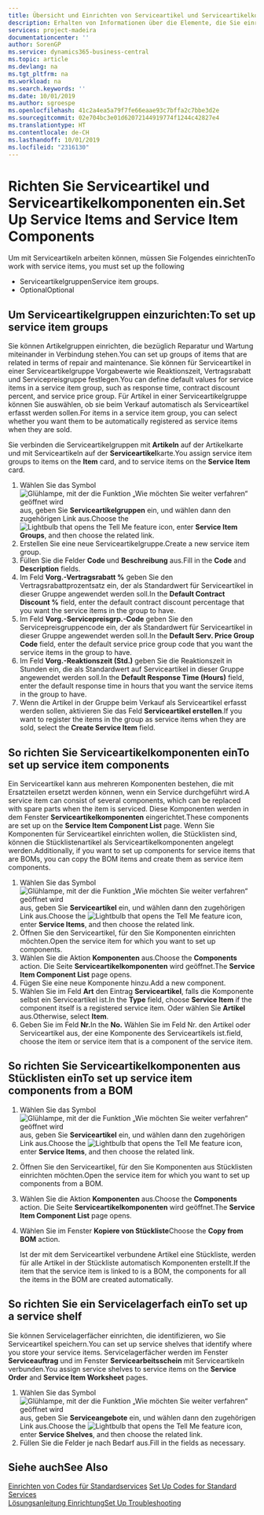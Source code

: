 ```yaml
---
title: Übersicht und Einrichten von Serviceartikel und Serviceartikelkomponenten  | Microsoft Docs
description: Erhalten von Informationen über die Elemente, die Sie einrichten müssen, bevor Sie Serviceartikel, einschliesslich Vorgabewerte wie Reaktionszeit, Vertragsrabatt, und Servicepreisgruppen verwenden können.
services: project-madeira
documentationcenter: ''
author: SorenGP
ms.service: dynamics365-business-central
ms.topic: article
ms.devlang: na
ms.tgt_pltfrm: na
ms.workload: na
ms.search.keywords: ''
ms.date: 10/01/2019
ms.author: sgroespe
ms.openlocfilehash: 41c2a4ea5a79f7fe66eaae93c7bffa2c7bbe3d2e
ms.sourcegitcommit: 02e704bc3e01d62072144919774f1244c42827e4
ms.translationtype: HT
ms.contentlocale: de-CH
ms.lasthandoff: 10/01/2019
ms.locfileid: "2316130"
---
```

# <a name="set-up-service-items-and-service-item-components"></a><span data-ttu-id="ca76f-103">Richten Sie Serviceartikel und Serviceartikelkomponenten ein.</span><span class="sxs-lookup"><span data-stu-id="ca76f-103">Set Up Service Items and Service Item Components</span></span>
<span data-ttu-id="ca76f-104">Um mit Serviceartikeln arbeiten können, müssen Sie Folgendes einrichten</span><span class="sxs-lookup"><span data-stu-id="ca76f-104">To work with service items, you must set up the following</span></span>

* <span data-ttu-id="ca76f-105">Serviceartikelgruppen</span><span class="sxs-lookup"><span data-stu-id="ca76f-105">Service item groups.</span></span>
* <span data-ttu-id="ca76f-106">Optional</span><span class="sxs-lookup"><span data-stu-id="ca76f-106">Optional</span></span>

## <a name="to-set-up-service-item-groups"></a><span data-ttu-id="ca76f-107">Um Serviceartikelgruppen einzurichten:</span><span class="sxs-lookup"><span data-stu-id="ca76f-107">To set up service item groups</span></span>
<span data-ttu-id="ca76f-108">Sie können Artikelgruppen einrichten, die bezüglich Reparatur und Wartung miteinander in Verbindung stehen.</span><span class="sxs-lookup"><span data-stu-id="ca76f-108">You can set up groups of items that are related in terms of repair and maintenance.</span></span> <span data-ttu-id="ca76f-109">Sie können für Serviceartikel in einer Serviceartikelgruppe Vorgabewerte wie Reaktionszeit, Vertragsrabatt und Servicepreisgruppe festlegen.</span><span class="sxs-lookup"><span data-stu-id="ca76f-109">You can define default values for service items in a service item group, such as response time, contract discount percent, and service price group.</span></span> <span data-ttu-id="ca76f-110">Für Artikel in einer Serviceartikelgruppe können Sie auswählen, ob sie beim Verkauf automatisch als Serviceartikel erfasst werden sollen.</span><span class="sxs-lookup"><span data-stu-id="ca76f-110">For items in a service item group, you can select whether you want them to be automatically registered as service items when they are sold.</span></span>  

<span data-ttu-id="ca76f-111">Sie verbinden die Serviceartikelgruppen mit **Artikeln** auf der Artikelkarte und mit Serviceartikeln auf der **Serviceartikel**karte.</span><span class="sxs-lookup"><span data-stu-id="ca76f-111">You assign service item groups to items on the **Item** card, and to service items on the **Service Item** card.</span></span>  

1. <span data-ttu-id="ca76f-112">Wählen Sie das Symbol ![Glühlampe, mit der die Funktion „Wie möchten Sie weiter verfahren“ geöffnet wird](media/ui-search/search_small.png "Wie möchten Sie weiter verfahren?") aus, geben Sie **Serviceartikelgruppen** ein, und wählen dann den zugehörigen Link aus.</span><span class="sxs-lookup"><span data-stu-id="ca76f-112">Choose the ![Lightbulb that opens the Tell Me feature](media/ui-search/search_small.png "Tell me what you want to do") icon, enter **Service Item Groups**, and then choose the related link.</span></span>  
2. <span data-ttu-id="ca76f-113">Erstellen Sie eine neue Serviceartikelgruppe.</span><span class="sxs-lookup"><span data-stu-id="ca76f-113">Create a new service item group.</span></span>  
3. <span data-ttu-id="ca76f-114">Füllen Sie die Felder **Code** und **Beschreibung** aus.</span><span class="sxs-lookup"><span data-stu-id="ca76f-114">Fill in the **Code** and **Description** fields.</span></span>  
4. <span data-ttu-id="ca76f-115">Im Feld **Vorg.-Vertragsrabatt %** geben Sie den Vertragsrabattprozentsatz ein, der als Standardwert für Serviceartikel in dieser Gruppe angewendet werden soll.</span><span class="sxs-lookup"><span data-stu-id="ca76f-115">In the **Default Contract Discount %** field, enter the default contract discount percentage that you want the service items in the group to have.</span></span>  
5. <span data-ttu-id="ca76f-116">Im Feld **Vorg.-Servicepreisgrp.-Code** geben Sie den Servicepreisgruppencode ein, der als Standardwert für Serviceartikel in dieser Gruppe angewendet werden soll.</span><span class="sxs-lookup"><span data-stu-id="ca76f-116">In the **Default Serv. Price Group Code** field, enter the default service price group code that you want the service items in the group to have.</span></span>  
6. <span data-ttu-id="ca76f-117">Im Feld **Vorg.-Reaktionszeit (Std.)** geben Sie die Reaktionszeit in Stunden ein, die als Standardwert auf Serviceartikel in dieser Gruppe angewendet werden soll.</span><span class="sxs-lookup"><span data-stu-id="ca76f-117">In the **Default Response Time (Hours)** field, enter the default response time in hours that you want the service items in the group to have.</span></span>  
7. <span data-ttu-id="ca76f-118">Wenn die Artikel in der Gruppe beim Verkauf als Serviceartikel erfasst werden sollen, aktivieren Sie das Feld **Serviceartikel erstellen**.</span><span class="sxs-lookup"><span data-stu-id="ca76f-118">If you want to register the items in the group as service items when they are sold, select the **Create Service Item** field.</span></span>  

## <a name="to-set-up-service-item-components"></a><span data-ttu-id="ca76f-119">So richten Sie Serviceartikelkomponenten ein</span><span class="sxs-lookup"><span data-stu-id="ca76f-119">To set up service item components</span></span>
<span data-ttu-id="ca76f-120">Ein Serviceartikel kann aus mehreren Komponenten bestehen, die mit Ersatzteilen ersetzt werden können, wenn ein Service durchgeführt wird.</span><span class="sxs-lookup"><span data-stu-id="ca76f-120">A service item can consist of several components, which can be replaced with spare parts when the item is serviced.</span></span> <span data-ttu-id="ca76f-121">Diese Komponenten werden in dem Fenster **Serviceartikelkomponenten** eingerichtet.</span><span class="sxs-lookup"><span data-stu-id="ca76f-121">These components are set up on the **Service Item Component List** page.</span></span> <span data-ttu-id="ca76f-122">Wenn Sie Komponenten für Serviceartikel einrichten wollen, die Stücklisten sind, können die Stücklistenartikel als Serviceartikelkomponenten angelegt werden.</span><span class="sxs-lookup"><span data-stu-id="ca76f-122">Additionally, if you want to set up components for service items that are BOMs, you can copy the BOM items and create them as service item components.</span></span>

1. <span data-ttu-id="ca76f-123">Wählen Sie das Symbol ![Glühlampe, mit der die Funktion „Wie möchten Sie weiter verfahren“ geöffnet wird](media/ui-search/search_small.png "Wie möchten Sie weiter verfahren?") aus, geben Sie **Serviceartikel** ein, und wählen dann den zugehörigen Link aus.</span><span class="sxs-lookup"><span data-stu-id="ca76f-123">Choose the ![Lightbulb that opens the Tell Me feature](media/ui-search/search_small.png "Tell me what you want to do") icon, enter **Service Items**, and then choose the related link.</span></span>
2. <span data-ttu-id="ca76f-124">Öffnen Sie den Serviceartikel, für den Sie Komponenten einrichten möchten.</span><span class="sxs-lookup"><span data-stu-id="ca76f-124">Open the service item for which you want to set up components.</span></span>  
3. <span data-ttu-id="ca76f-125">Wählen Sie die Aktion **Komponenten** aus.</span><span class="sxs-lookup"><span data-stu-id="ca76f-125">Choose the **Components** action.</span></span> <span data-ttu-id="ca76f-126">Die Seite **Serviceartikelkomponenten** wird geöffnet.</span><span class="sxs-lookup"><span data-stu-id="ca76f-126">The **Service Item Component List** page opens.</span></span>  
4. <span data-ttu-id="ca76f-127">Fügen Sie eine neue Komponente hinzu.</span><span class="sxs-lookup"><span data-stu-id="ca76f-127">Add a new component.</span></span>  
5. <span data-ttu-id="ca76f-128">Wählen Sie im Feld **Art** den Eintrag **Serviceartikel**, falls die Komponente selbst ein Serviceartikel ist.</span><span class="sxs-lookup"><span data-stu-id="ca76f-128">In the **Type** field, choose **Service Item** if the component itself is a registered service item.</span></span> <span data-ttu-id="ca76f-129">Oder wählen Sie **Artikel** aus.</span><span class="sxs-lookup"><span data-stu-id="ca76f-129">Otherwise, select **Item**.</span></span>  
6. <span data-ttu-id="ca76f-130">Geben Sie im Feld **Nr.**</span><span class="sxs-lookup"><span data-stu-id="ca76f-130">In the **No.**</span></span> <span data-ttu-id="ca76f-131">Wählen Sie im Feld Nr. den Artikel oder Serviceartikel aus, der eine Komponente des Serviceartikels ist.</span><span class="sxs-lookup"><span data-stu-id="ca76f-131">field, choose the item or service item that is a component of the service item.</span></span>  

## <a name="to-set-up-service-item-components-from-a-bom"></a><span data-ttu-id="ca76f-132">So richten Sie Serviceartikelkomponenten aus Stücklisten ein</span><span class="sxs-lookup"><span data-stu-id="ca76f-132">To set up service item components from a BOM</span></span>
1.  <span data-ttu-id="ca76f-133">Wählen Sie das Symbol ![Glühlampe, mit der die Funktion „Wie möchten Sie weiter verfahren“ geöffnet wird](media/ui-search/search_small.png "Wie möchten Sie weiter verfahren?") aus, geben Sie **Serviceartikel** ein, und wählen dann den zugehörigen Link aus.</span><span class="sxs-lookup"><span data-stu-id="ca76f-133">Choose the ![Lightbulb that opens the Tell Me feature](media/ui-search/search_small.png "Tell me what you want to do") icon, enter **Service Items**, and then choose the related link.</span></span>  
2. <span data-ttu-id="ca76f-134">Öffnen Sie den Serviceartikel, für den Sie Komponenten aus Stücklisten einrichten möchten.</span><span class="sxs-lookup"><span data-stu-id="ca76f-134">Open the service item for which you want to set up components from a BOM.</span></span>  
3. <span data-ttu-id="ca76f-135">Wählen Sie die Aktion **Komponenten** aus.</span><span class="sxs-lookup"><span data-stu-id="ca76f-135">Choose the **Components** action.</span></span> <span data-ttu-id="ca76f-136">Die Seite **Serviceartikelkomponenten** wird geöffnet.</span><span class="sxs-lookup"><span data-stu-id="ca76f-136">The **Service Item Component List** page opens.</span></span>  
4. <span data-ttu-id="ca76f-137">Wählen Sie im Fenster **Kopiere von Stückliste**</span><span class="sxs-lookup"><span data-stu-id="ca76f-137">Choose the **Copy from BOM** action.</span></span>  

    <span data-ttu-id="ca76f-138">Ist der mit dem Serviceartikel verbundene Artikel eine Stückliste, werden für alle Artikel in der Stückliste automatisch Komponenten erstellt.</span><span class="sxs-lookup"><span data-stu-id="ca76f-138">If the item that the service item is linked to is a BOM, the components for all the items in the BOM are created automatically.</span></span>  

## <a name="to-set-up-a-service-shelf"></a><span data-ttu-id="ca76f-139">So richten Sie ein Servicelagerfach ein</span><span class="sxs-lookup"><span data-stu-id="ca76f-139">To set up a service shelf</span></span>
<span data-ttu-id="ca76f-140">Sie können Servicelagerfächer einrichten, die identifizieren, wo Sie Serviceartikel speichern.</span><span class="sxs-lookup"><span data-stu-id="ca76f-140">You can set up service shelves that identify where you store your service items.</span></span> <span data-ttu-id="ca76f-141">Servicelagerfächer werden im Fenster **Serviceauftrag** und im Fenster **Servicearbeitsschein** mit Serviceartikeln verbunden.</span><span class="sxs-lookup"><span data-stu-id="ca76f-141">You assign service shelves to service items on the **Service Order** and **Service Item Worksheet** pages.</span></span>  

1. <span data-ttu-id="ca76f-142">Wählen Sie das Symbol ![Glühlampe, mit der die Funktion „Wie möchten Sie weiter verfahren“ geöffnet wird](media/ui-search/search_small.png "Wie möchten Sie weiter verfahren?") aus, geben Sie **Serviceangebote** ein, und wählen dann den zugehörigen Link aus.</span><span class="sxs-lookup"><span data-stu-id="ca76f-142">Choose the ![Lightbulb that opens the Tell Me feature](media/ui-search/search_small.png "Tell me what you want to do") icon, enter **Service Shelves**, and then choose the related link.</span></span>
2. <span data-ttu-id="ca76f-143">Füllen Sie die Felder je nach Bedarf aus.</span><span class="sxs-lookup"><span data-stu-id="ca76f-143">Fill in the fields as necessary.</span></span>

## <a name="see-also"></a><span data-ttu-id="ca76f-144">Siehe auch</span><span class="sxs-lookup"><span data-stu-id="ca76f-144">See Also</span></span>
<span data-ttu-id="ca76f-145">[Einrichten von Codes für Standardservices](service-how-setup-service-coding.md) </span><span class="sxs-lookup"><span data-stu-id="ca76f-145">[Set Up Codes for Standard Services](service-how-setup-service-coding.md) </span></span>  
[<span data-ttu-id="ca76f-146">Lösungsanleitung Einrichtung</span><span class="sxs-lookup"><span data-stu-id="ca76f-146">Set Up Troubleshooting</span></span>](service-how-setup-troubleshooting.md)
